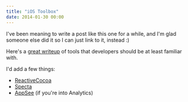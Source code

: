 ```yaml
---
title: "iOS Toolbox"
date: 2014-01-30 00:00
---
```


I've been meaning to write a post like this one for a while, and I'm glad someone else did it so I can just link to it, instead :)

Here's a [great writeup](http://edsancha.com/blog/2014/01/28/whats-in-my-iOS-toolbox.html) of tools that developers should be at least familiar with.

I'd add a few things:

- [ReactiveCocoa](https://github.com/ReactiveCocoa/ReactiveCocoa)
- [Specta](https://github.com/specta/specta)
- [AppSee](http://www.appsee.com) (if you're into Analytics)
<!-- more -->

